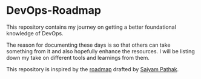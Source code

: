 # DevOps-Roadmap

This repository contains my journey on getting a better foundational knowledge of DevOps.

The reason for documenting these days is so that others can take something from it and also hopefully enhance the resources. I will be listing down my take on different tools and learnings from them. 

This repository is inspired by the [roadmap](https://github.com/saiyam1814/DevOpsRoadmap2022/blob/main/DevOps%20roadmap%202022.pdf) drafted by [Saiyam Pathak](https://github.com/saiyam1814).
